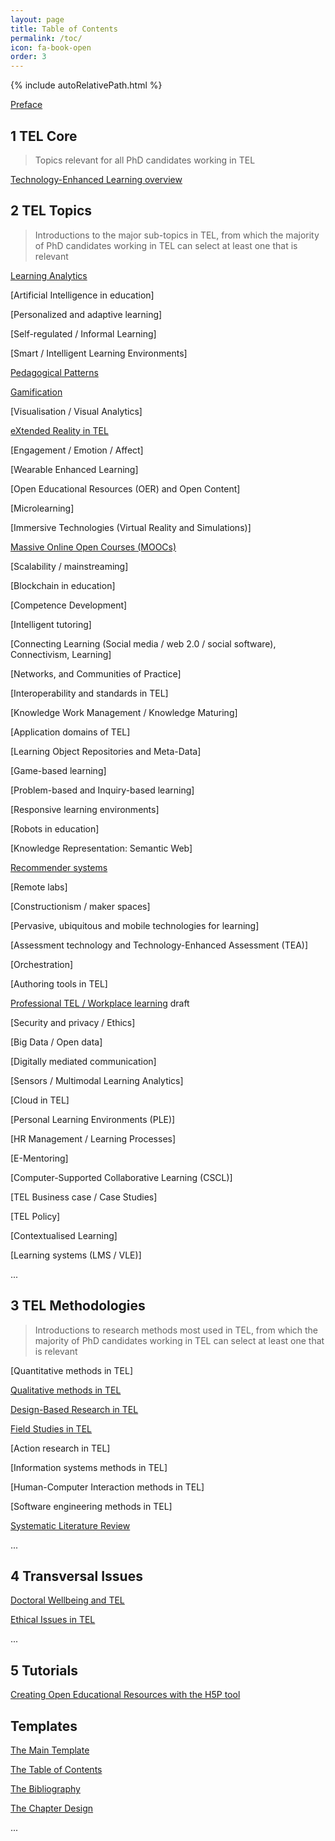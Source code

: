 ```yaml
---
layout: page
title: Table of Contents
permalink: /toc/
icon: fa-book-open
order: 3
---
```


{% include autoRelativePath.html %}

[Preface](/detel-book/chapter/introduction/preface/)

## 1 TEL Core

>Topics relevant for all PhD candidates working in TEL

[Technology-Enhanced Learning overview](/detel-book/chapter/tel-core/tel-overview/)

## 2 TEL Topics

>Introductions to the major sub-topics in TEL, from which the majority of PhD candidates working in TEL can select at least one that is relevant

[Learning Analytics](/detel-book/chapter/topics/learning-analytics/)

[Artificial Intelligence in education]

[Personalized and adaptive learning]

[Self-regulated / Informal Learning]

[Smart / Intelligent Learning Environments]

[Pedagogical Patterns](/detel-book/chapter/topics/podagogical-patterns/)

[Gamification](/detel-book/chapter/topics/gamification/)

[Visualisation / Visual Analytics]

[eXtended Reality in TEL](/detel-book/chapter/topics/extended-reality-in-tel/)

[Engagement / Emotion / Affect]

[Wearable Enhanced Learning]

[Open Educational Resources (OER) and Open Content]

[Microlearning]

[Immersive Technologies (Virtual Reality and Simulations)]

[Massive Online Open Courses (MOOCs)](/detel-book/chapter/topics/mooc/)

[Scalability / mainstreaming]

[Blockchain in education]

[Competence Development]

[Intelligent tutoring]

[Connecting Learning (Social media / web 2.0 / social software), Connectivism, Learning]

[Networks, and Communities of Practice]

[Interoperability and standards in TEL]

[Knowledge Work Management / Knowledge Maturing]

[Application domains of TEL]

[Learning Object Repositories and Meta-Data]

[Game-based learning]

[Problem-based and Inquiry-based learning]

[Responsive learning environments]

[Robots in education]

[Knowledge Representation: Semantic Web]

[Recommender systems](/detel-book/chapter/topics/recommender-systems)

[Remote labs]

[Constructionism / maker spaces]

[Pervasive, ubiquitous and mobile technologies for learning]

[Assessment technology and Technology-Enhanced Assessment (TEA)]

[Orchestration]

[Authoring tools in TEL]

[Professional TEL / Workplace learning](/detel-book/chapter/topics/professional-tel/) draft

[Security and privacy / Ethics]

[Big Data / Open data]

[Digitally mediated communication]

[Sensors / Multimodal Learning Analytics]

[Cloud in TEL]

[Personal Learning Environments (PLE)]

[HR Management / Learning Processes]

[E-Mentoring]

[Computer-Supported Collaborative Learning (CSCL)]

[TEL Business case / Case Studies]

[TEL Policy]

[Contextualised Learning]

[Learning systems (LMS / VLE)]

...

## 3 TEL Methodologies
>Introductions to research methods most used in TEL, from which the majority of PhD candidates working in TEL can select at least one that is relevant

[Quantitative methods in TEL]

[Qualitative methods in TEL](/detel-book/chapter/methodologies/qualitative-research-in-tel/)

[Design-Based Research in TEL](/detel-book/chapter/methodologies/design-based-research/)

[Field Studies in TEL](/detel-book/chapter/methodologies/field-studies-in-tel/)

[Action research in TEL]

[Information systems methods in TEL]

[Human-Computer Interaction methods in TEL]

[Software engineering methods in TEL]

[Systematic Literature Review](/detel-book/chapter/methodologies/systematic-literature-review/)


...

## 4 Transversal Issues

[Doctoral Wellbeing and TEL](/detel-book/chapter/transversal/wellbeing/)

[Ethical Issues in TEL](/detel-book/chapter/transversal/ethics/) 

...

## 5 Tutorials

[Creating Open Educational Resources with the H5P tool](/detel-book/chapter/tutorials/creating-oer-with-the-H5P-tool/)

## Templates

[The Main Template](/detel-book/chapter/templates/main-template/)

[The Table of Contents](/detel-book/chapter/templates/main-template/#tableOfContents)

[The Bibliography](/detel-book/chapter/templates/main-template/#bibliography)

[The Chapter Design](/detel-book/chapter/templates/main-template/#chapterDesign)

...
